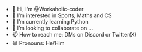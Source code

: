 - 👋 Hi, I’m @Workaholic-coder
- 👀 I’m interested in Sports, Maths and CS
- 🌱 I’m currently learning Python 
- 💞️ I’m looking to collaborate on ...
- 📫 How to reach me: DMs on Discord or Twitter(X)
- 😄 Pronouns: He/Him

<!---
Workaholic-coder/Workaholic-coder is a ✨ special ✨ repository because its `README.md` (this file) appears on your GitHub profile.
You can click the Preview link to take a look at your changes.
--->
